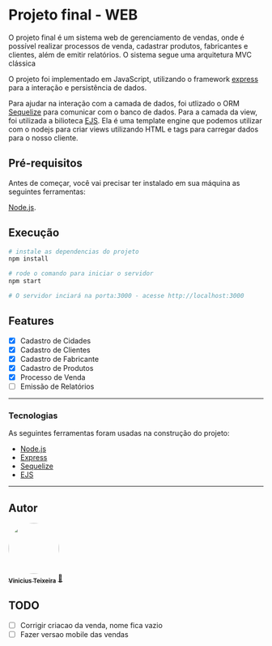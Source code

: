 # Projeto final - WEB

O projeto final é um sistema web de gerenciamento de vendas, onde é possível realizar processos de venda, cadastrar produtos, fabricantes e clientes, além de emitir relatórios. O sistema segue uma arquitetura MVC clássica

O projeto foi implementado em JavaScript, utilizando o framework [express](https://expressjs.com/pt-br/) para a interação e persistência de dados.

Para ajudar na interação com a camada de dados, foi utlizado o ORM [Sequelize](https://sequelize.org/) para comunicar com o banco de dados. Para a camada da view, foi utilizada a bilioteca [EJS](https://ejs.co/). Ela é uma template engine que podemos utilizar com o nodejs para criar views utilizando HTML e tags para carregar dados para o nosso cliente.

## Pré-requisitos

Antes de começar, você vai precisar ter instalado em sua máquina as seguintes ferramentas:

[Node.js](https://nodejs.org/en/).

## Execução

```bash
# instale as dependencias do projeto
npm install

# rode o comando para iniciar o servidor
npm start

# O servidor inciará na porta:3000 - acesse http://localhost:3000
```

## Features

- [x] Cadastro de Cidades
- [x] Cadastro de Clientes
- [x] Cadastro de Fabricante
- [x] Cadastro de Produtos
- [x] Processo de Venda
- [ ] Emissão de Relatórios

---

### Tecnologias

As seguintes ferramentas foram usadas na construção do projeto:

- [Node.js](https://nodejs.org/en/)
- [Express](https://expressjs.com/pt-br/)
- [Sequelize](https://sequelize.org/)
- [EJS](https://ejs.co/)

---

## Autor

<a href="https://github.com/ViniciusTei/">
 <img style="border-radius: 50%;" src="https://github.com/ViniciusTei.png" width="100px;" alt=""/>
 <br />
 <sub><b>Vinicius Teixeira</b></sub></a> <a href="https://github.com/ViniciusTei/" title="GitHub">🚀</a>
 <br />

## TODO

- [ ] Corrigir criacao da venda, nome fica vazio
- [ ] Fazer versao mobile das vendas
